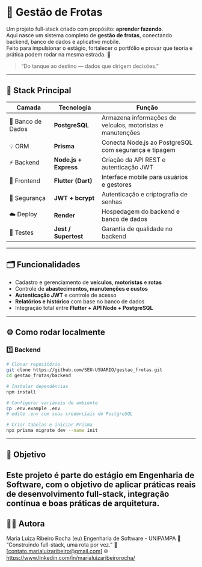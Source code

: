 # 🚌 Gestão de Frotas

Um projeto full-stack criado com propósito: **aprender fazendo**.  
Aqui nasce um sistema completo de **gestão de frotas**, conectando backend, banco de dados e aplicativo mobile.  
Feito para impulsionar o estágio, fortalecer o portfólio e provar que teoria e prática podem rodar na mesma estrada. 🚦

> “Do tanque ao destino — dados que dirigem decisões.”

---

## 🧩 Stack Principal
| Camada | Tecnologia | Função |
|--------|-------------|--------|
| 🐘 Banco de Dados | **PostgreSQL** | Armazena informações de veículos, motoristas e manutenções |
| 💡 ORM | **Prisma** | Conecta Node.js ao PostgreSQL com segurança e tipagem |
| ⚡ Backend | **Node.js + Express** | Criação da API REST e autenticação JWT |
| 🧭 Frontend | **Flutter (Dart)** | Interface mobile para usuários e gestores |
| 🔐 Segurança | **JWT + bcrypt** | Autenticação e criptografia de senhas |
| ☁️ Deploy | **Render** | Hospedagem do backend e banco de dados |
| 🧪 Testes | **Jest / Supertest** | Garantia de qualidade no backend |

---

## 🗂️ Funcionalidades
- Cadastro e gerenciamento de **veículos**, **motoristas** e **rotas**
- Controle de **abastecimentos, manutenções e custos**
- **Autenticação JWT** e controle de acesso
- **Relatórios e histórico** com base no banco de dados
- Integração total entre **Flutter + API Node + PostgreSQL**

---

## ⚙️ Como rodar localmente

### 1️⃣ Backend
```bash
# Clonar repositório
git clone https://github.com/SEU-USUARIO/gestao_frotas.git
cd gestao_frotas/backend

# Instalar dependências
npm install

# Configurar variáveis de ambiente
cp .env.example .env
# edite .env com suas credenciais do PostgreSQL

# Criar tabelas e iniciar Prisma
npx prisma migrate dev --name init
```

---

## 🎯 Objetivo
Este projeto é parte do estágio em Engenharia de Software, com o objetivo de aplicar práticas reais de desenvolvimento full-stack, integração contínua e boas práticas de arquitetura.
---

## 👩‍💻 Autora
Maria Luiza Ribeiro Rocha (eu)
Engenharia de Software - UNIPAMPA
💬 “Construindo full-stack, uma rota por vez.”
📧 [contato.marialuizaribeiro@gmail.com]
🌐 https://www.linkedin.com/in/marialuizaribeirorocha/


